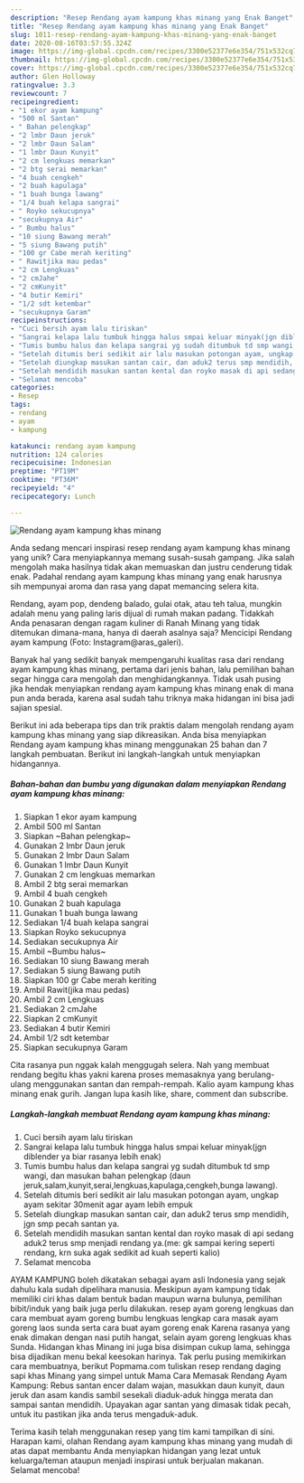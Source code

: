```yaml
---
description: "Resep Rendang ayam kampung khas minang yang Enak Banget"
title: "Resep Rendang ayam kampung khas minang yang Enak Banget"
slug: 1011-resep-rendang-ayam-kampung-khas-minang-yang-enak-banget
date: 2020-08-16T03:57:55.324Z
image: https://img-global.cpcdn.com/recipes/3300e52377e6e354/751x532cq70/rendang-ayam-kampung-khas-minang-foto-resep-utama.jpg
thumbnail: https://img-global.cpcdn.com/recipes/3300e52377e6e354/751x532cq70/rendang-ayam-kampung-khas-minang-foto-resep-utama.jpg
cover: https://img-global.cpcdn.com/recipes/3300e52377e6e354/751x532cq70/rendang-ayam-kampung-khas-minang-foto-resep-utama.jpg
author: Glen Holloway
ratingvalue: 3.3
reviewcount: 7
recipeingredient:
- "1 ekor ayam kampung"
- "500 ml Santan"
- " Bahan pelengkap"
- "2 lmbr Daun jeruk"
- "2 lmbr Daun Salam"
- "1 lmbr Daun Kunyit"
- "2 cm lengkuas memarkan"
- "2 btg serai memarkan"
- "4 buah cengkeh"
- "2 buah kapulaga"
- "1 buah bunga lawang"
- "1/4 buah kelapa sangrai"
- " Royko sekucupnya"
- "secukupnya Air"
- " Bumbu halus"
- "10 siung Bawang merah"
- "5 siung Bawang putih"
- "100 gr Cabe merah keriting"
- " Rawitjika mau pedas"
- "2 cm Lengkuas"
- "2 cmJahe"
- "2 cmKunyit"
- "4 butir Kemiri"
- "1/2 sdt ketembar"
- "secukupnya Garam"
recipeinstructions:
- "Cuci bersih ayam lalu tiriskan"
- "Sangrai kelapa lalu tumbuk hingga halus smpai keluar minyak(jgn diblender ya biar rasanya lebih enak)"
- "Tumis bumbu halus dan kelapa sangrai yg sudah ditumbuk td smp wangi, dan masukan bahan pelengkap (daun jeruk,salam,kunyit,serai,lengkuas,kapulaga,cengkeh,bunga lawang)."
- "Setelah ditumis beri sedikit air lalu masukan potongan ayam, ungkap ayam sekitar 30menit agar ayam lebih empuk"
- "Setelah diungkap masukan santan cair, dan aduk2 terus smp mendidih, jgn smp pecah santan ya."
- "Setelah mendidih masukan santan kental dan royko masak di api sedang aduk2 terus smp menjadi rendang ya.(me: gk sampai kering seperti rendang, krn suka agak sedikit ad kuah seperti kalio)"
- "Selamat mencoba"
categories:
- Resep
tags:
- rendang
- ayam
- kampung

katakunci: rendang ayam kampung 
nutrition: 124 calories
recipecuisine: Indonesian
preptime: "PT19M"
cooktime: "PT36M"
recipeyield: "4"
recipecategory: Lunch

---
```



![Rendang ayam kampung khas minang](https://img-global.cpcdn.com/recipes/3300e52377e6e354/751x532cq70/rendang-ayam-kampung-khas-minang-foto-resep-utama.jpg)

Anda sedang mencari inspirasi resep rendang ayam kampung khas minang yang unik? Cara menyiapkannya memang susah-susah gampang. Jika salah mengolah maka hasilnya tidak akan memuaskan dan justru cenderung tidak enak. Padahal rendang ayam kampung khas minang yang enak harusnya sih mempunyai aroma dan rasa yang dapat memancing selera kita.

Rendang, ayam pop, dendeng balado, gulai otak, atau teh talua, mungkin adalah menu yang paling laris dijual di rumah makan padang. Tidakkah Anda penasaran dengan ragam kuliner di Ranah Minang yang tidak ditemukan dimana-mana, hanya di daerah asalnya saja? Mencicipi Rendang ayam kampung (Foto: Instagram@aras_galeri).

Banyak hal yang sedikit banyak mempengaruhi kualitas rasa dari rendang ayam kampung khas minang, pertama dari jenis bahan, lalu pemilihan bahan segar hingga cara mengolah dan menghidangkannya. Tidak usah pusing jika hendak menyiapkan rendang ayam kampung khas minang enak di mana pun anda berada, karena asal sudah tahu triknya maka hidangan ini bisa jadi sajian spesial.


Berikut ini ada beberapa tips dan trik praktis dalam mengolah rendang ayam kampung khas minang yang siap dikreasikan. Anda bisa menyiapkan Rendang ayam kampung khas minang menggunakan 25 bahan dan 7 langkah pembuatan. Berikut ini langkah-langkah untuk menyiapkan hidangannya.

<!--inarticleads1-->

##### Bahan-bahan dan bumbu yang digunakan dalam menyiapkan Rendang ayam kampung khas minang:

1. Siapkan 1 ekor ayam kampung
1. Ambil 500 ml Santan
1. Siapkan  ~Bahan pelengkap~
1. Gunakan 2 lmbr Daun jeruk
1. Gunakan 2 lmbr Daun Salam
1. Gunakan 1 lmbr Daun Kunyit
1. Gunakan 2 cm lengkuas memarkan
1. Ambil 2 btg serai memarkan
1. Ambil 4 buah cengkeh
1. Gunakan 2 buah kapulaga
1. Gunakan 1 buah bunga lawang
1. Sediakan 1/4 buah kelapa sangrai
1. Siapkan  Royko sekucupnya
1. Sediakan secukupnya Air
1. Ambil  ~Bumbu halus~
1. Sediakan 10 siung Bawang merah
1. Sediakan 5 siung Bawang putih
1. Siapkan 100 gr Cabe merah keriting
1. Ambil  Rawit(jika mau pedas)
1. Ambil 2 cm Lengkuas
1. Sediakan 2 cmJahe
1. Siapkan 2 cmKunyit
1. Sediakan 4 butir Kemiri
1. Ambil 1/2 sdt ketembar
1. Siapkan secukupnya Garam


Cita rasanya pun nggak kalah menggugah selera. Nah yang membuat rendang begitu khas yakni karena proses memasaknya yang berulang-ulang menggunakan santan dan rempah-rempah. Kalio ayam kampung khas minang enak gurih. Jangan lupa kasih like, share, comment dan subscribe. 

<!--inarticleads2-->

##### Langkah-langkah membuat Rendang ayam kampung khas minang:

1. Cuci bersih ayam lalu tiriskan
1. Sangrai kelapa lalu tumbuk hingga halus smpai keluar minyak(jgn diblender ya biar rasanya lebih enak)
1. Tumis bumbu halus dan kelapa sangrai yg sudah ditumbuk td smp wangi, dan masukan bahan pelengkap (daun jeruk,salam,kunyit,serai,lengkuas,kapulaga,cengkeh,bunga lawang).
1. Setelah ditumis beri sedikit air lalu masukan potongan ayam, ungkap ayam sekitar 30menit agar ayam lebih empuk
1. Setelah diungkap masukan santan cair, dan aduk2 terus smp mendidih, jgn smp pecah santan ya.
1. Setelah mendidih masukan santan kental dan royko masak di api sedang aduk2 terus smp menjadi rendang ya.(me: gk sampai kering seperti rendang, krn suka agak sedikit ad kuah seperti kalio)
1. Selamat mencoba


AYAM KAMPUNG boleh dikatakan sebagai ayam asli Indonesia yang sejak dahulu kala sudah dipelihara manusia. Meskipun ayam kampung tidak memiliki ciri khas dalam bentuk badan maupun warna bulunya, pemilihan bibit/induk yang baik juga perlu dilakukan. resep ayam goreng lengkuas dan cara membuat ayam goreng bumbu lengkuas lengkap cara masak ayam goreng laos sunda serta cara buat ayam goreng enak Karena rasanya yang enak dimakan dengan nasi putih hangat, selain ayam goreng lengkuas khas Sunda. Hidangan khas Minang ini juga bisa disimpan cukup lama, sehingga bisa dijadikan menu bekal keesokan harinya. Tak perlu pusing memikirkan cara membuatnya, berikut Popmama.com tuliskan resep rendang daging sapi khas Minang yang simpel untuk Mama Cara Memasak Rendang Ayam Kampung: Rebus santan encer dalam wajan, masukkan daun kunyit, daun jeruk dan asam kandis sambil sesekali diaduk-aduk hingga merata dan sampai santan mendidih. Upayakan agar santan yang dimasak tidak pecah, untuk itu pastikan jika anda terus mengaduk-aduk. 

Terima kasih telah menggunakan resep yang tim kami tampilkan di sini. Harapan kami, olahan Rendang ayam kampung khas minang yang mudah di atas dapat membantu Anda menyiapkan hidangan yang lezat untuk keluarga/teman ataupun menjadi inspirasi untuk berjualan makanan. Selamat mencoba!
